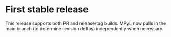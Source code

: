 # First stable release
This release supports both PR and release/tag builds.
MPyL now pulls in the main branch (to determine revision deltas) independently when necessary.